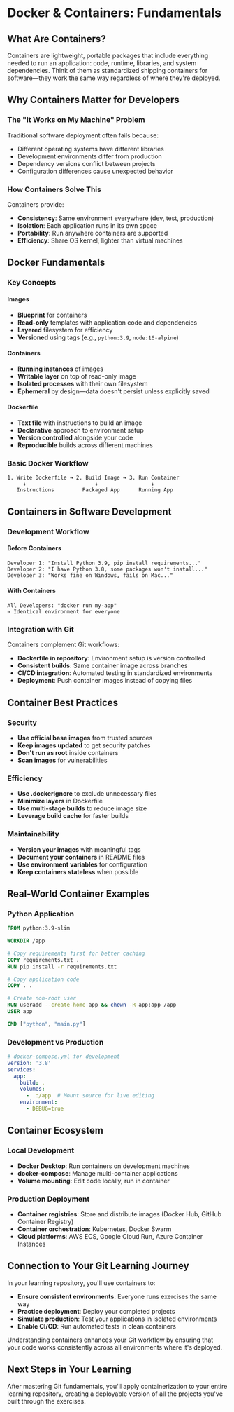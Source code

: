 # Docker & Containers: Fundamentals

## What Are Containers?

Containers are lightweight, portable packages that include everything needed to run an application: code, runtime, libraries, and system dependencies. Think of them as standardized shipping containers for software—they work the same way regardless of where they're deployed.

## Why Containers Matter for Developers

### The "It Works on My Machine" Problem

Traditional software deployment often fails because:

- Different operating systems have different libraries
- Development environments differ from production
- Dependency versions conflict between projects
- Configuration differences cause unexpected behavior

### How Containers Solve This

Containers provide:

- **Consistency**: Same environment everywhere (dev, test, production)
- **Isolation**: Each application runs in its own space
- **Portability**: Run anywhere containers are supported
- **Efficiency**: Share OS kernel, lighter than virtual machines

## Docker Fundamentals

### Key Concepts

#### Images

- **Blueprint** for containers
- **Read-only** templates with application code and dependencies
- **Layered** filesystem for efficiency
- **Versioned** using tags (e.g., `python:3.9`, `node:16-alpine`)

#### Containers

- **Running instances** of images
- **Writable layer** on top of read-only image
- **Isolated processes** with their own filesystem
- **Ephemeral** by design—data doesn't persist unless explicitly saved

#### Dockerfile

- **Text file** with instructions to build an image
- **Declarative** approach to environment setup
- **Version controlled** alongside your code
- **Reproducible** builds across different machines

### Basic Docker Workflow

```text
1. Write Dockerfile → 2. Build Image → 3. Run Container
     ↓                      ↓                 ↓
   Instructions         Packaged App      Running App
```

## Containers in Software Development

### Development Workflow

#### Before Containers

```text
Developer 1: "Install Python 3.9, pip install requirements..."
Developer 2: "I have Python 3.8, some packages won't install..."
Developer 3: "Works fine on Windows, fails on Mac..."
```

#### With Containers

```text
All Developers: "docker run my-app"
→ Identical environment for everyone
```

### Integration with Git

Containers complement Git workflows:

- **Dockerfile in repository**: Environment setup is version controlled
- **Consistent builds**: Same container image across branches
- **CI/CD integration**: Automated testing in standardized environments
- **Deployment**: Push container images instead of copying files

## Container Best Practices

### Security

- **Use official base images** from trusted sources
- **Keep images updated** to get security patches
- **Don't run as root** inside containers
- **Scan images** for vulnerabilities

### Efficiency

- **Use .dockerignore** to exclude unnecessary files
- **Minimize layers** in Dockerfile
- **Use multi-stage builds** to reduce image size
- **Leverage build cache** for faster builds

### Maintainability

- **Version your images** with meaningful tags
- **Document your containers** in README files
- **Use environment variables** for configuration
- **Keep containers stateless** when possible

## Real-World Container Examples

### Python Application

```dockerfile
FROM python:3.9-slim

WORKDIR /app

# Copy requirements first for better caching
COPY requirements.txt .
RUN pip install -r requirements.txt

# Copy application code
COPY . .

# Create non-root user
RUN useradd --create-home app && chown -R app:app /app
USER app

CMD ["python", "main.py"]
```

### Development vs Production

```yaml
# docker-compose.yml for development
version: '3.8'
services:
  app:
    build: .
    volumes:
      - .:/app  # Mount source for live editing
    environment:
      - DEBUG=true
```

## Container Ecosystem

### Local Development

- **Docker Desktop**: Run containers on development machines
- **docker-compose**: Manage multi-container applications
- **Volume mounting**: Edit code locally, run in container

### Production Deployment

- **Container registries**: Store and distribute images (Docker Hub, GitHub Container Registry)
- **Container orchestration**: Kubernetes, Docker Swarm
- **Cloud platforms**: AWS ECS, Google Cloud Run, Azure Container Instances

## Connection to Your Git Learning Journey

In your learning repository, you'll use containers to:

- **Ensure consistent environments**: Everyone runs exercises the same way
- **Practice deployment**: Deploy your completed projects
- **Simulate production**: Test your applications in isolated environments
- **Enable CI/CD**: Run automated tests in clean containers

Understanding containers enhances your Git workflow by ensuring that your code works consistently across all environments where it's deployed.

## Next Steps in Your Learning

After mastering Git fundamentals, you'll apply containerization to your entire learning repository, creating a deployable version of all the projects you've built through the exercises.
